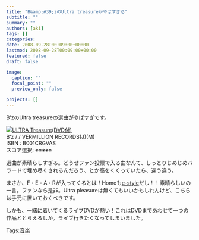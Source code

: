 ```yaml
---
title: "B&amp;#39;zのUltra treasureがやばすぎる"
subtitle: ""
summary: ""
authors: [aki]
tags: []
categories: 
date: 2008-09-28T00:09:00+00:00
lastmod: 2008-09-28T00:09:00+00:00
featured: false
draft: false

image:
  caption: ""
  focal_point: ""
  preview_only: false

projects: []
---
```

B&#39;zのUltra treasureの選曲がやばすぎです。  
  
 ![](https://ecx.images-amazon.com/images/I/41AH1c60CpL._SL160_.jpg)[ULTRA Treasure(DVD付)](http://item.excite.co.jp/detail/ASIN_B001CRGVAS)  
B’z / / VERMILLION RECORDS(J)(M)  
ISBN : B001CRGVAS  
スコア選択: ※※※※※  
  
選曲が素晴らしすぎる。どうせファン投票で入る曲なんて、しっとりじめじめバラードで埋め尽くされるんだろう、とか高をくくっていたら、違う違う。  
  
まさか、F・E・A・Rが入ってくるとは！Homeも[e-style](http://www5.atwiki.jp/bz-words/pages/193.html)だし！！素晴らしいの一言。ファンなら是非。Ultra pleasureは無くてもいいかもしれんけど、こちらは手元に置いておくべきです。  
  
しかも、一緒に着いてくるライブDVDが熱い！これはDVDまであわせて一つの作品ととらえるしか。ライブ行きたくなってしまいました。

Tags:[音楽](http://mrk0369.exblog.jp/tags/%E9%9F%B3%E6%A5%BD/) 

